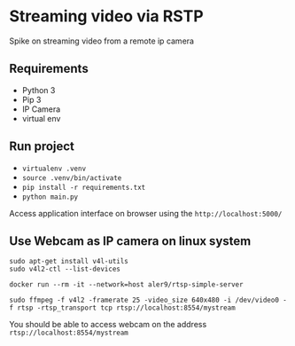 # Streaming video via RSTP
Spike on streaming video from a remote ip camera

## Requirements
- Python 3
- Pip 3
- IP Camera
- virtual env

## Run project
- `virtualenv .venv`
- `source .venv/bin/activate`
- `pip install -r requirements.txt`
- `python main.py`

Access application interface on browser using the `http://localhost:5000/`

## Use Webcam as IP camera on linux system
```
sudo apt-get install v4l-utils
sudo v4l2-ctl --list-devices

docker run --rm -it --network=host aler9/rtsp-simple-server

sudo ffmpeg -f v4l2 -framerate 25 -video_size 640x480 -i /dev/video0 -f rtsp -rtsp_transport tcp rtsp://localhost:8554/mystream

```

You should be able to access webcam on the address `rtsp://localhost:8554/mystream`